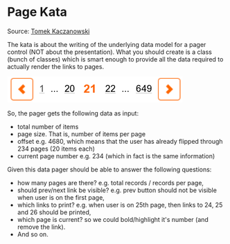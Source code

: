 # Page Kata #

Source: [Tomek Kaczanowski](http://kaczanowscy.pl/tomek/2013-04/code-kata-pager)

The kata is about the writing of the underlying data model for a pager control (NOT about the presentation). What you should create is a class (bunch of classes) which is smart enough to provide all the data required to actually render the links to pages.

![pager control](pager.png)

So, the pager gets the following data as input:

- total number of items
- page size. That is, number of items per page
- offset e.g. 4680, which means that the user has already flipped through 234 pages (20 items each) 
- current page number e.g. 234 (which in fact is the same information)

Given this data pager should be able to answer the following questions:

- how many pages are there? e.g. total records / records per page,
- should prev/next link be visible? e.g. prev button should not be visible when user is on the first page,
- which links to print? e.g. when user is on 25th page, then links to 24, 25 and 26 should be printed,
- which page is current? so we could bold/highlight it's number (and remove the link).
- And so on.


